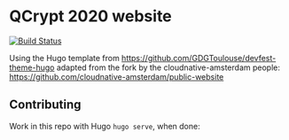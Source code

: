 # QCrypt 2020 website

[![Build Status](https://dev.azure.com/dpnl87/CloudNative%20Amsterdam/_apis/build/status/cloudnative-amsterdam.public-website?branchName=master)](https://dev.azure.com/dpnl87/CloudNative%20Amsterdam/_build/latest?definitionId=1&branchName=master)

Using the Hugo template from https://github.com/GDGToulouse/devfest-theme-hugo
adapted from the fork by the cloudnative-amsterdam people: https://github.com/cloudnative-amsterdam/public-website

## Contributing

Work in this repo with Hugo `hugo serve`, when done:

<!--
hugo generates the assets in `./public`

```bash
#push the main repo
git push -f

#push the gh-repo branch
git push origin `git subtree split --prefix public master`:gh-pages --force
```
-->
